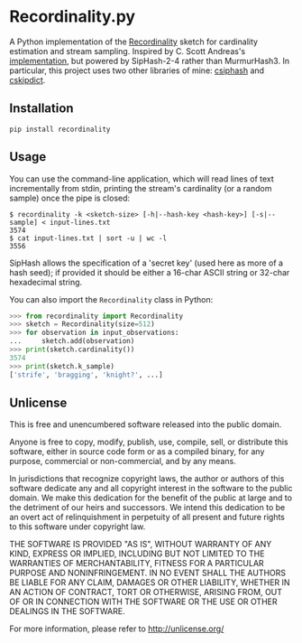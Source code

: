 # Recordinality.py

A Python implementation of the [Recordinality][] sketch for cardinality
estimation and stream sampling. Inspired by C. Scott Andreas's
[implementation](https://github.com/cscotta/recordinality), but powered by
SipHash-2-4 rather than MurmurHash3. In particular, this project uses two other
libraries of mine: [csiphash][] and [cskipdict][].

[Recordinality]: http://www-apr.lip6.fr/%7Elumbroso/Publications/HeLuMaVi12.pdf
[csiphash]: https://github.com/zacharyvoase/python-csiphash
[cskipdict]: https://github.com/zacharyvoase/python-cskipdict


## Installation

    pip install recordinality


## Usage

You can use the command-line application, which will read lines of text
incrementally from stdin, printing the stream's cardinality (or a random
sample) once the pipe is closed:

    $ recordinality -k <sketch-size> [-h|--hash-key <hash-key>] [-s|--sample] < input-lines.txt
    3574
    $ cat input-lines.txt | sort -u | wc -l
    3556

SipHash allows the specification of a 'secret key' (used here as more of a hash
seed); if provided it should be either a 16-char ASCII string or 32-char
hexadecimal string.

You can also import the `Recordinality` class in Python:

```python
>>> from recordinality import Recordinality
>>> sketch = Recordinality(size=512)
>>> for observation in input_observations:
...     sketch.add(observation)
>>> print(sketch.cardinality())
3574
>>> print(sketch.k_sample)
['strife', 'bragging', 'knight?', ...]
```


## Unlicense

This is free and unencumbered software released into the public domain.

Anyone is free to copy, modify, publish, use, compile, sell, or distribute this
software, either in source code form or as a compiled binary, for any purpose,
commercial or non-commercial, and by any means.

In jurisdictions that recognize copyright laws, the author or authors of this
software dedicate any and all copyright interest in the software to the public
domain. We make this dedication for the benefit of the public at large and to
the detriment of our heirs and successors. We intend this dedication to be an
overt act of relinquishment in perpetuity of all present and future rights to
this software under copyright law.

THE SOFTWARE IS PROVIDED "AS IS", WITHOUT WARRANTY OF ANY KIND, EXPRESS OR
IMPLIED, INCLUDING BUT NOT LIMITED TO THE WARRANTIES OF MERCHANTABILITY,
FITNESS FOR A PARTICULAR PURPOSE AND NONINFRINGEMENT.  IN NO EVENT SHALL THE
AUTHORS BE LIABLE FOR ANY CLAIM, DAMAGES OR OTHER LIABILITY, WHETHER IN AN
ACTION OF CONTRACT, TORT OR OTHERWISE, ARISING FROM, OUT OF OR IN CONNECTION
WITH THE SOFTWARE OR THE USE OR OTHER DEALINGS IN THE SOFTWARE.

For more information, please refer to <http://unlicense.org/>
